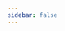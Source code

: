 ```yaml
---
sidebar: false
---
```

<script setup>
import { ref, onMounted } from 'vue'
import { ClientOnly } from '@vuepress/client'

const isMobile = ref(false)
const isWeChat = ref(false)
const pdfPath = '/pdf/JavaXM.pdf'

const checkPlatform = () => {
  const ua = navigator.userAgent.toLowerCase()
  isMobile.value = /mobile|android|iphone|ipad|phone/i.test(ua)
  isWeChat.value = /micromessenger/i.test(ua)
}

const openPDF = () => {
  if (isWeChat.value) {
    // 微信内打开提示在浏览器打开
    alert('请点击右上角按钮，选择"在浏览器打开"，获得最佳浏览体验')
    return
  }
  try {
    const newWindow = window.open(pdfPath, '_blank')
    if (!newWindow) {
      alert('请允许浏览器打开新窗口以查看 PDF')
    }
  } catch (e) {
    window.location.href = pdfPath
  }
}

onMounted(() => {
  checkPlatform()
})
</script>

<ClientOnly>
  <div v-if="!isMobile.value && !isWeChat.value" style="margin:0;padding:0;width:100%;height:calc(100vh - 60px);">
    <iframe
      :src="pdfPath"
      style="display:block;position:relative;left:50%;right:50%;width:100vw;max-width:100vw;height:calc(100vh - 60px);margin-left:-50vw;margin-right:-50vw;border:none;"
    ></iframe>
  </div>
  <div v-else style="text-align:center;padding:2em;">
    <template v-if="isWeChat.value">
      <a>在微信内无法直接浏览，请点击右上角按钮，选择"在浏览器打开"</a>
    </template>
    <template v-else>
      <a>暂时不支持移动端直接浏览，请点击下方按钮在新窗口中打开或下载 PDF</a>
    </template>
    <br><br>
    <button 
      @click="openPDF"
      style="font-size:1.1em;padding:0.6em 2em;background:#3eaf7c;color:#fff;border:none;border-radius:4px;cursor:pointer;">
      点击这里
    </button>
  </div>
</ClientOnly>